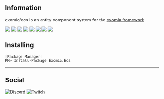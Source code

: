 ## Information

exomia/ecs is an entity component system for the [exomia framework](https://github.com/exomia/framework "exomia framework")

![](https://img.shields.io/github/issues-pr/exomia/ecs.svg)
![](https://img.shields.io/github/issues/exomia/ecs.svg)
![](https://img.shields.io/github/last-commit/exomia/ecs.svg)
![](https://img.shields.io/github/contributors/exomia/ecs.svg)
![](https://img.shields.io/github/commit-activity/y/exomia/ecs.svg)
![](https://img.shields.io/github/languages/top/exomia/ecs.svg)
![](https://img.shields.io/github/languages/count/exomia/ecs.svg)
![](https://img.shields.io/github/license/exomia/ecs.svg)

## Installing

```shell
[Package Manager]
PM> Install-Package Exomia.Ecs
```

---
## Social

[![Discord](https://img.shields.io/discord/427640639732187136.svg?label=&logo=discord&logoColor=ffffff&color=7389D8&labelColor=6A7EC2)](https://discord.com/invite/ZFJXe6f)
[![Twitch](https://img.shields.io/twitch/status/exomia.svg?label=&logo=twitch&logoColor=ffffff&color=7389D8&labelColor=6A7EC2)](https://www.twitch.tv/exomia/about)